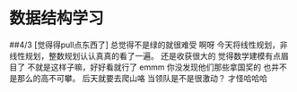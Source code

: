 # 数据结构学习

##4/3
[觉得得pull点东西了]
总觉得不是绿的就很难受
啊呀
今天将线性规划，非线性规划，整数规划认认真真的看了一遍。
还是收获很大的
觉得数学建模有点眉目了
不就是这样子嘛，好好看就行了
emmm
你没发现他们那些拿国奖的
也并不是那么的高不可攀。
后天就要去爬山咯
当领队是不是很激动？
才怪哈哈哈
